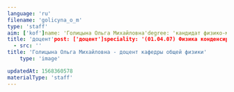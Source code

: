 ```yaml
---
language: 'ru'
filename: 'golicyna_o_m'
type: 'staff'
aim: ['kof']name: 'Голицына Ольга Михайловна'degree: 'кандидат физико-математических наук'
title: 'доцент'post: ['доцент']speciality: '(01.04.07) Физика конденсированного состояния'contacts: []avatar:
  - src: ''
title: 'Голицына Ольга Михайловна - доцент кафедры общей физики'
    type: 'image'

updatedAt: 1568360578
materialType: 'staff'
---
```


